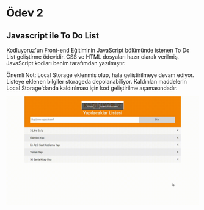 # Ödev 2

## Javascript ile To Do List

Kodluyoruz'un Front-end Eğitiminin JavaScript bölümünde istenen To Do List geliştirme ödevidir. CSS ve HTML dosyaları hazır olarak verilmiş, JavaScript kodları benim tarafımdan yazılmıştır.

Önemli Not: Local Storage eklenmiş olup, hala geliştirilmeye devam ediyor. Listeye eklenen bilgiler storageda depolanabiliyor. Kaldırılan maddelerin Local Storage'danda kaldırılması için kod geliştirilme aşamasındadır.

![todolist](https://raw.githubusercontent.com/Kodluyoruz/taskforce/main/javascript/javascript-temel/odev2/figures/todolist.gif)


